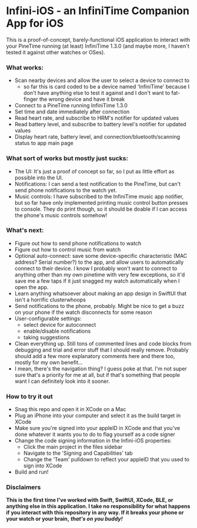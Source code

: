 # Infini-iOS - an InfiniTime Companion App for iOS

This is a proof-of-concept, barely-functional iOS application to interact with your PineTime running (at least) InfiniTime 1.3.0 (and maybe more, I haven't tested it against other watches or OSes).

### What works:
- Scan nearby devices and allow the user to select a device to connect to 
  - so far this is card coded to be a device named 'InfiniTime' because I don't have anything else to test it against and I don't want to fat-finger the wrong device and have it break
- Connect to a PineTime running InfiniTime 1.3.0
- Set time and date immediately after connection
- Read heart rate, and subscribe to HRM's notifier for updated values
- Read battery level, and subscribe to battery level's notifier for updated values
- Display heart rate, battery level, and connection/bluetooth/scanning status to app main page

### What sort of works but mostly just sucks:
- The UI: It's just a proof of concept so far, so I put as little effort as possible into the UI.
- Notifications: I can send a test notification to the PineTime, but can't send phone notifications to the watch yet.
- Music controls: I have subscribed to the InfiniTime music app notifier, but so far have only implemented printing music control button presses to console. They do print though, so it should be doable if I can access the phone's music controls somehow!

### What's next:
- Figure out how to send phone notifications to watch
- Figure out how to control music from watch
- Optional auto-connect: save some device-specific characteristic (MAC address? Serial number?) to the app, and allow users to automatically connect to their device. I know I probably won't want to connect to anything other than my own pinetime with very few exceptions, so it'd save me a few taps if it just snagged my watch automatically when I open the app.
- Learn anything whatsoever about making an app design in SwiftUI that isn't a horrific clusterwhoops 
- Send notifications to the phone, probably. Might be nice to get a buzz on your phone if the watch disconnects for some reason
- User-configurable settings:
  - select device for autoconnect
  - enable/disable notifications
  - taking suggestions
- Clean everything up. Still tons of commented lines and code blocks from debugging and trial and error stuff that I should really remove. Probably should add a few more explanatory comments here and there too, mostly for my own benefit...
- I mean, there's the navigation thing? I guess poke at that. I'm not super sure that's a priority for me at all, but if that's something that people want I can definitely look into it sooner.

### How to try it out
- Snag this repo and open it in XCode on a Mac
- Plug an iPhone into your computer and select it as the build target in XCode
- Make sure you're signed into your appleID in XCode and that you've done whatever it wants you to do to flag yourself as a code signer
- Change the code signing information in the Infini-iOS properties:
  - Click the main project in the files sidebar
  - Navigate to the 'Signing and Capabilities' tab
  - Change the 'Team' pulldown to reflect your appleID that you used to sign into XCode
- Build and run!

### Disclaimers
**This is the first time I've worked with Swift, SwiftUI, XCode, BLE, or anything else in this application. I take no responsibility for what happens if you interact with this repository in any way. If it breaks your phone or your watch or your brain,** ***that's on you buddy!***
